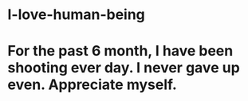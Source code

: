 # I-love-human-being
# For the past 6 month, I have been shooting ever day. I never gave up even. Appreciate myself.
